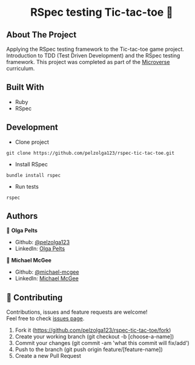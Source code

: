 <h1 align="center">RSpec testing Tic-tac-toe 👋</h1>

## About The Project
Applying the RSpec testing framework to the Tic-tac-toe game project. Introduction to TDD (Test Driven Development) and the RSpec testing framework. This project was completed as part of the [Microverse](https://www.microverse.org/) curriculum.

## Built With
* Ruby
* RSpec

## Development

* Clone project
```
git clone https://github.com/pelzolga123/rspec-tic-tac-toe.git
```
* Install RSpec
```
bundle install rspec
```
* Run tests
```
rspec
```

## Authors

👤 **Olga Pelts**
   - Github: [@pelzolga123](https://github.com/pelzolga123)
   - LinkedIn: [Olga Pelts](https://www.linkedin.com/in/olga-pelts/)

👤 **Michael McGee**
   - Github: [@michael-mcgee](https://github.com/michael-mcgee)
   - LinkedIn: [Michael McGee](https://www.linkedin.com/in/michael-mcgee-36a860160/)

## 🤝 Contributing

Contributions, issues and feature requests are welcome!<br />Feel free to check [issues page](https://github.com/pelzolga123/rspec-tic-tac-toe/issues).

1. Fork it (https://github.com/pelzolga123/rspec-tic-tac-toe/fork)
2. Create your working branch (git checkout -b [choose-a-name])
3. Commit your changes (git commit -am 'what this commit will fix/add')
4. Push to the branch (git push origin feature/[feature-name])
5. Create a new Pull Request
